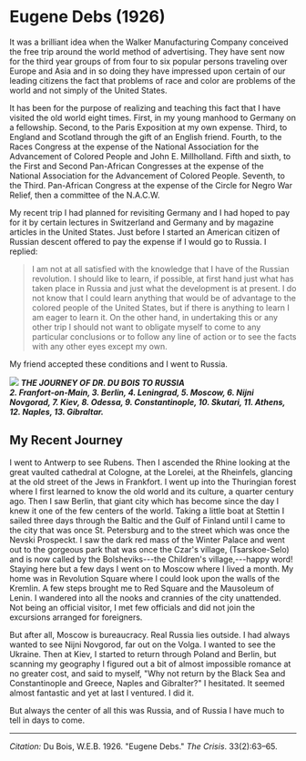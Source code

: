 <!--
title:   Eugene Debs
author:  Du Bois, W.E.B.
journal: The Crisis
year:    1926
volume:  33
issue:   2
pages:   63-65
-->

# Eugene Debs (1926)

It was a brilliant idea when the Walker Manufacturing Company conceived the free trip around the world method of advertising. They have sent now for the third year groups of from four to six popular persons traveling over Europe and Asia and in so doing they have impressed upon certain of our leading citizens the fact that problems of race and color are problems of the world and not simply of the United States.

It has been for the purpose of realizing and teaching this fact that I have visited the old world eight times. First, in my young manhood to Germany on a fellowship. Second, to the Paris Exposition at my own expense. Third, to England and Scotland through the gift of an English friend. Fourth, to the Races Congress at the expense of the National Association for the Advancement of Colored People and John E. Millholland. Fifth and sixth, to the First and Second Pan-African Congresses at the expense of the National Association for the Advancement of Colored People. Seventh, to the Third. Pan-African Congress at the expense of the Circle for Negro War Relief, then a committee of the N.A.C.W. 

My recent trip I had planned for revisiting Germany and I had hoped to pay for it by certain lectures in Switzerland and Germany and by magazine articles in the United States. Just before I started an American citizen of Russian descent offered to pay the expense if I would go to Russia. I replied: 

 > I am not at all satisfied with the knowledge that I have of the Russian revolution. I should like to learn, if possible, at first hand just what has taken place in Russia and just what the development is at present. I do not know that I could learn anything that would be of advantage to the colored people of the United States, but if there is anything to learn I am eager to learn it. On the other hand, in undertaking this or any other trip I should not want to obligate myself to come to any particular conclusions or to follow any line of action or to see the facts with any other eyes except my own.

My friend accepted these conditions and I went to Russia. 

![](../../../Images/russia_travel.jpg)
***THE JOURNEY OF DR. DU BOIS TO RUSSIA<br>2. Franfort-on-Main, 3. Berlin, 4. Leningrad, 5. Moscow, 6. Nijni Novgorad, 7. Kiev, 8. Odessa, 9. Constantinople, 10. Skutari, 11. Athens, 12. Naples, 13. Gibraltar.***

 <h2>My Recent Journey</h2> 

I went to Antwerp to see Rubens. Then I ascended the Rhine looking at the great vaulted cathedral at Cologne, at the Lorelei, at the Rheinfels, glancing at the old street of the Jews in Frankfort. I went up into the Thuringian forest where I first learned to know the old world and its culture, a quarter century ago. Then I saw Berlin, that giant city which has become since the day I knew it one of the few centers of the world. Taking a little boat at Stettin I sailed three days through the Baltic and the Gulf of Finland until I came to the city that was once St. Petersburg and to the street which was once the Nevski Prospeckt. I saw the dark red mass of the Winter Palace and went out to the gorgeous park that was once the Czar's village, (Tsarskoe-Selo) and is now called by the Bolsheviks---the Children's village,---happy word! Staying here but a few days I went on to Moscow where I lived a month. My home was in Revolution Square where I could look upon the walls of the Kremlin. A few steps brought me to Red Square and the Mausoleum of Lenin. I wandered into all the nooks and crannies of the city unattended. Not being an official visitor, I met few officials and did not join the excursions arranged for foreigners. 

But after all, Moscow is bureaucracy. Real Russia lies outside. I had always wanted to see Nijni Novgorod, far out on the Volga. I wanted to see the Ukraine. Then at Kiev, I started to return through Poland and Berlin, but scanning my geography I figured out a bit of almost impossible romance at no greater cost, and said to myself, "Why not return by the Black Sea and Constantinople and Greece, Naples and Gibralter?" I hesitated. It seemed almost fantastic and yet at last I ventured. I did it. 

But always the center of all this was Russia, and of Russia I have much to tell in days to come. 

________________

*Citation:* Du Bois, W.E.B. 1926. "Eugene Debs." *The Crisis*. 33(2):63&ndash;65.